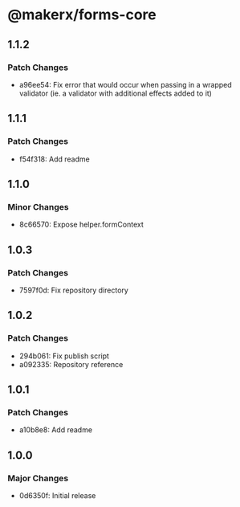 # @makerx/forms-core

## 1.1.2

### Patch Changes

- a96ee54: Fix error that would occur when passing in a wrapped validator (ie. a validator with additional effects added to it)

## 1.1.1

### Patch Changes

- f54f318: Add readme

## 1.1.0

### Minor Changes

- 8c66570: Expose helper.formContext

## 1.0.3

### Patch Changes

- 7597f0d: Fix repository directory

## 1.0.2

### Patch Changes

- 294b061: Fix publish script
- a092335: Repository reference

## 1.0.1

### Patch Changes

- a10b8e8: Add readme

## 1.0.0

### Major Changes

- 0d6350f: Initial release
